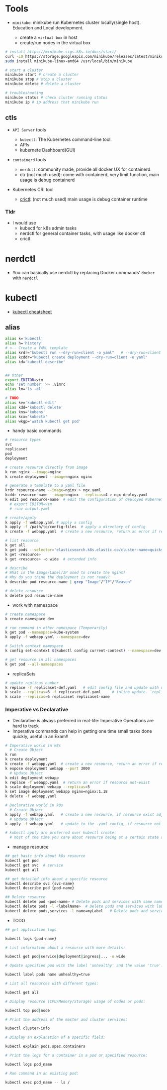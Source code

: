 # Tools

- `minikube`: minikube run Kubernetes cluster locally(single host). Education and Local development.

  - create a `virtual box` in host
  - create/run nodes in the virtual box

```bash
# install https://minikube.sigs.k8s.io/docs/start/
curl -LO https://storage.googleapis.com/minikube/releases/latest/minikube-linux-amd64
sudo install minikube-linux-amd64 /usr/local/bin/minikube

# start a cluster
minikube start # create a cluster
minikube stop # stop a cluster
minikube delete # delete a cluster

# troubleshooting
minikube status # check cluster running status
minikube ip # ip address that minikube run
```

## ctls

- `API Server` tools

  - `kubectl`: The Kubernetes command-line tool.
  - APIs
  - kubernete Dashboard(GUI)

- `containerd` tools

  - `nerdctl`: community made, provide all docker UX for containerd.
  - ctr (not much used): come with containerd, very limit function, main usage is debug containerd

- Kubernetes CRI tool
  - [crictl](https://kubernetes.io/docs/tasks/debug/debug-cluster/crictl/): (not much used) main usage is debug container runtime

### Tldr

- I would use
  - kubectl for k8s admin tasks
  - nerdctl for general container tasks, with usage like docker ctl
  - crictl

# nerdctl

- You can basically use nerdctl by replacing Docker commands' `docker` with `nerdctl`

# kubectl

- [kubectl cheatsheet](https://kubernetes.io/docs/reference/kubectl/cheatsheet/)

## alias

```bash
alias k='kubectl'
alias h='history'
# <-- Create a YAML template
alias krdr="kubectl run --dry-run=client -o yaml"   # --dry-run=client will not create the resource, but tell you whether the resource can be created(it is like compiling )
alias kcddr="kubectl create deployment --dry-run=client -o yaml"
alias kd='kubectl describe'


## Other
export EDITOR=vim
echo 'set number' >> .vimrc
alias lm='ls -al'

# TODO
alias ke='kubectl edit'
alias kdd='kubectl delete'
alias kns='kubens'
alias kcx='kubectx'
alias wkgp='watch kubectl get pod'
```

- handy basic commands

```bash
# resource types
svc
replicaset
pod
deployment

# create resource directly from image
k run nginx --image=nginx
k create deployment --image=nginx nginx

# generate a template to a yaml file
krdr resource-name --image=nginx > ngx.yaml
kcddr resource-name --image=nginx --replicas=4 > ngx-deploy.yaml
k edit pod resource-name  # edit the configuration of deployed Kubernetes resources
  # export EDITOR=vim
  # :sav output.yaml

# create/apply
k apply -f webapp.yaml # apply a config
k apply -f /path/to/config-files  # apply a directory of config
k create -f webapp.yaml  # create a new resource, return an error if resource exist

# list resource
k get all
k get pods --selector='elasticsearch.k8s.elastic.co/cluster-name=quickstart'
k get <resource>
k get <resource> -o wide  # extended info

# describe
# What is the Image/Label/IP used to create the nginx?
# Why do you think the deployment is not ready?
k describe pod resource-name | grep "Image"/"IP"/"Reason"

# delete resource
k delete pod resource-name
```

- work with namespace

```bash
# create namespace
k create namespace dev

# run command in other namespace (Temporarily)
k get pod --namespace=kube-system
k apply -f webapp.yaml --namespace=dev

# Switch context namespace
k config set-context $(kubectl config current-context) --namespace=dev

# get resource in all namespaces
k get pod --all-namespaces
```

- replicaSets

```bash
# update replicas number
k replace -f replicaset-def.yaml   # edit config file and update with updated file
k scale --replicas=6 -f replicaset-def.yaml     # inline update. `replicas: number` will not change within the file
k scale --replicas=6 replicaset replicaset-name
```

### Imperative vs Declarative

- Declarative is always preferred in real-life: Imperative Operations are hard to track
- Imperative commands can help in getting one time small tasks done quickly, useful in an Exam!!

```bash
# Imperative world in k8s
  # Create Object
k run
k create deployment
k create -f webapp.yaml  # create a new resource, return an error if resource exist
k expose deployment webapp --port 3000
  # Update Object
k edit deployment webapp
k replace -f webapp.yaml  # return an error if resource not-exist
k scale deployment webapp --replicas=5
k set image deployment webapp nginx=nginx:1.18
k delete -f webapp.yaml

# Declarative world in k8s
  # Create Object
k apply -f webapp.yaml   # create a new resource, if resource exist adjust resource to the config state
  # Update Object
k apply -f webapp.yaml   # update to the .yaml config, if resource not exist, it will be created

# kubectl apply are preferred over kubectl create:
  # most of the time you care about resource being at a certain state at a point in time
```

- manage resource

```bash
## get basic info about k8s resource
kubectl get pod
kubectl get svc  # service
kubectl get all

## get detailed info about a specific resource
kubectl describe svc {svc-name}
kubectl describe pod {pod-name}

## Delete resource
kubectl delete pod <pod-name> # Delete pods and services with same names
kubectl delete pods -l <labelName>  # Delete pods and services with labelName
kubectl delete pods,services -l name=myLabel   # Delete pods and services together

```

- TODO

```bash
## get application logs

kubectl logs {pod-name}

# List information about a resource with more details:

kubectl get pod|service|deployment|ingress|... -o wide

# Update specified pod with the label 'unhealthy' and the value 'true':

kubectl label pods name unhealthy=true

# List all resources with different types:

kubectl get all

# Display resource (CPU/Memory/Storage) usage of nodes or pods:

kubectl top pod|node

# Print the address of the master and cluster services:

kubectl cluster-info

# Display an explanation of a specific field:

kubectl explain pods.spec.containers

# Print the logs for a container in a pod or specified resource:

kubectl logs pod_name

# Run command in an existing pod:

kubectl exec pod_name -- ls /

```

